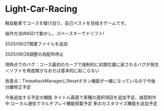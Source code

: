 # Light-Car-Racing

軽自動車でコースを駆け巡り、自己ベストを目指すゲームです。

操作方法WASDで動かし、スペースキーでドリフト!

2025/06/27関連ファイルを追加

2025/06/28調整の為配布停止

現時点でのバグ：コース最初のカーブで強制的に初期位置に戻されるバグが発生＜ソフトを再度開きなおせば基本的に起こらない

改善点：TimeattackManagerにResetボタン機能が一緒になっているので今後分離修正予定

今後追加する予定の機能
タイトル画面で車種の選択項目を追加予定、誠意制作中
ローカル通信でマルチプレイ機能搭載予定
車のカスタマイズ機能を追加予定
